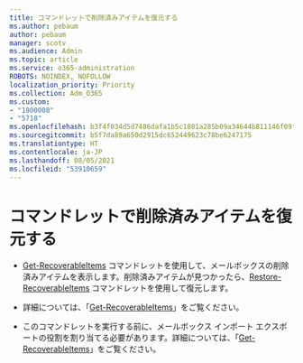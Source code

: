 ```yaml
---
title: コマンドレットで削除済みアイテムを復元する
ms.author: pebaum
author: pebaum
manager: scotv
ms.audience: Admin
ms.topic: article
ms.service: o365-administration
ROBOTS: NOINDEX, NOFOLLOW
localization_priority: Priority
ms.collection: Adm_O365
ms.custom:
- "1800008"
- "5718"
ms.openlocfilehash: b3f4f034d5d7486dafa1b5c1801a285b09a34644b811146f09f454fad9647833
ms.sourcegitcommit: b5f7da89a650d2915dc652449623c78be6247175
ms.translationtype: HT
ms.contentlocale: ja-JP
ms.lasthandoff: 08/05/2021
ms.locfileid: "53910659"
---
```

# <a name="recover-deleted-items-with-cmdlet"></a>コマンドレットで削除済みアイテムを復元する

- [Get-RecoverableItems](https://docs.microsoft.com/powershell/module/exchange/get-recoverableitems?view=exchange-ps) コマンドレットを使用して、メールボックスの削除済みアイテムを表示します。削除済みアイテムが見つかったら、[Restore-RecoverableItems](https://docs.microsoft.com/powershell/module/exchange/Restore-RecoverableItems?view=exchange-ps) コマンドレットを使用して復元します。

- 詳細については、「[Get-RecoverableItems](https://docs.microsoft.com/powershell/module/exchange/get-recoverableitems?view=exchange-ps)」をご覧ください。

- このコマンドレットを実行する前に、メールボックス インポート エクスポートの役割を割り当てる必要があります。詳細については、「[Get-RecoverableItems](https://docs.microsoft.com/powershell/module/exchange/get-recoverableitems?view=exchange-ps)」をご覧ください。
